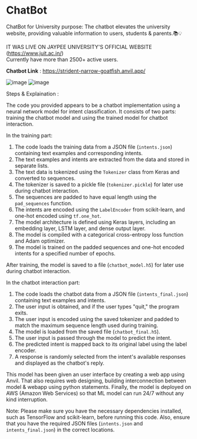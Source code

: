# ChatBot 
ChatBot for University purpose:
The chatbot elevates the university website, providing valuable information to users, students & parents.📚💡

IT WAS LIVE ON JAYPEE UNIVERSITY'S OFFICIAL WEBSITE (https://www.juit.ac.in/) 
<br>Currently have more than 2500+ active users.

**Chatbot Link** : https://strident-narrow-goatfish.anvil.app/ 

![image](https://github.com/TusharPaul01/ChatBot-ML-LSTM-/assets/97314846/fda8d0a2-8421-4106-8f93-7d754a2416f7)
![image](https://github.com/TusharPaul01/ChatBot-ML-LSTM-/assets/97314846/918810ce-102c-4346-9d71-a583aeacf847)

Steps & Explaination :

The code you provided appears to be a chatbot implementation using a neural network model for intent classification. It consists of two parts: training the chatbot model and using the trained model for chatbot interaction.

In the training part:
1. The code loads the training data from a JSON file (`intents.json`) containing text examples and corresponding intents.
2. The text examples and intents are extracted from the data and stored in separate lists.
3. The text data is tokenized using the `Tokenizer` class from Keras and converted to sequences.
4. The tokenizer is saved to a pickle file (`tokenizer.pickle`) for later use during chatbot interaction.
5. The sequences are padded to have equal length using the `pad_sequences` function.
6. The intents are encoded using the `LabelEncoder` from scikit-learn, and one-hot encoded using `tf.one_hot`.
7. The model architecture is defined using Keras layers, including an embedding layer, LSTM layer, and dense output layer.
8. The model is compiled with a categorical cross-entropy loss function and Adam optimizer.
9. The model is trained on the padded sequences and one-hot encoded intents for a specified number of epochs.

After training, the model is saved to a file (`chatbot_model.h5`) for later use during chatbot interaction.

In the chatbot interaction part:
1. The code loads the chatbot data from a JSON file (`intents_final.json`) containing text examples and intents.
2. The user input is obtained, and if the user types "quit," the program exits.
3. The user input is encoded using the saved tokenizer and padded to match the maximum sequence length used during training.
4. The model is loaded from the saved file (`chatbot_final.h5`).
5. The user input is passed through the model to predict the intent.
6. The predicted intent is mapped back to its original label using the label encoder.
7. A response is randomly selected from the intent's available responses and displayed as the chatbot's reply.

This model has been given an user interface by creating a web app using Anvil. That also requires web designing, building interconnection between model & webapp using python statements.
Finally, the model is deployed on AWS (Amazon Web Services) so that ML model can run 24/7 without any kind interruption. 

Note: Please make sure you have the necessary dependencies installed, such as TensorFlow and scikit-learn, before running this code. Also, ensure that you have the required JSON files (`intents.json` and `intents_final.json`) in the correct locations.



